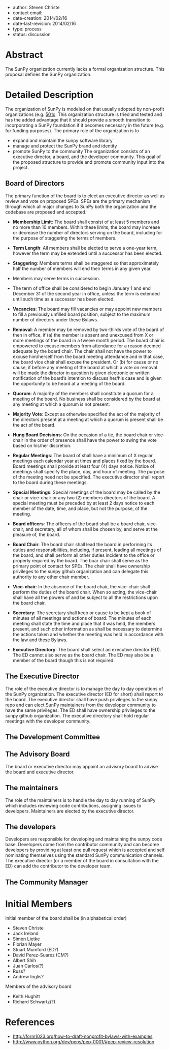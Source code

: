 * author: Steven Christe
* contact email: 
* date-creation: 2014/02/16
* date-last-revision: 2014/02/16
* type: process
* status: discussion

# Abstract
The SunPy organization currently lacks a formal organization structure. This proposal defines the SunPy organization.

# Detailed Description

The organization of SunPy is modeled on that usually adopted by non-profit organizations (e.g. [501c](http://en.wikipedia.org/wiki/501(c)_organization). This organization structure is tried and tested and has the added advantage that it should provide a smooth transition to incorporating a SunPy foundation if it becomes necessary in the future (e.g. for funding purposes). The primary role of the organization is to 
* expand and maintain the sunpy software library
* manage and protect the SunPy brand and identity
* promote SunPy to the community
The organization consists of an executive director, a board, and the developer community. This goal of the proposed structure to provide and promote community input into the project.

## Board of Directors
The primary function of the board is to elect an executive director as well as review and vote on proposed SPEs. SPEs are the primary mechanism through which all major changes to SunPy both the organization and the codebase are proposed and accepted. 

* **Membership Limit**: The board shall consist of at least 5 members and no more than 10 members. Within these limits, the board may increase or decrease the number of directors serving on the board, including for the purpose of staggering the terms of members.

* **Term Length**: All members shall be elected to serve a one-year term, however the term may be extended until a successor has been elected.

* **Staggering**: Members terms shall be staggered so that approximately half the number of members will end their terms in any given year.

* Members may serve terms in succession.

* The term of office shall be considered to begin January 1 and end December 31 of the second year in office, unless the term is extended until such time as a successor has been elected.

* **Vacancies**: The board may fill vacancies or may appoint new members to fill a previously unfilled board position, subject to the maximum number of directors under these Bylaws.

* **Removal**: A member may be removed by two-thirds vote of the board of then in office, if (a) the member is absent and unexcused from X or more meetings of the board in a twelve month period.  The board chair is empowered to excuse members from attendance for a reason deemed adequate by the board chair. The chair shall not have the power to excuse him/herself from the board meeting attendance and in that case, the board vice chair shall excuse the president. Or (b) for cause or no cause, if before any meeting of the board at which a vote on removal will be made the director in question is given electronic or written notification of the board’s intention to discuss her/his case and is given the opportunity to be heard at a meeting of the board.

* **Quorum**:  A majority of the members shall constitute a quorum for a meeting of the board. No business shall be considered by the board at any meeting at which a quorum is not present.

* **Majority Vote**:  Except as otherwise specified the act of the majority of the directors present at a meeting at which a quorum is present shall be the act of the board.

* **Hung Board Decisions**: On the occasion of a tie, the board chair or vice-chair in the order of presence shall have the power to swing the vote based on his/her discretion.

* **Regular Meetings**:  The board of shall have a minimum of X regular meetings each calendar year at times and places fixed by the board. Board meetings shall provide at least four (4) days notice. Notice of meetings shall specify the place, day, and hour of meeting. The purpose of the meeting need not be specified. The executive director shall report to the board during these meetings.

* **Special Meetings**:  Special meetings of the board may be called by the chair or vice-chair or any two (2) members directors of the board.  A special meeting must be preceded by at least 2 days notice to each member of the date, time, and place, but not the purpose, of the meeting.

* **Board officers**: The officers of the board shall be a board chair, vice-chair, and secretary, all of whom shall be chosen by, and serve at the pleasure of, the board.  

* **Board Chair**: The board chair shall lead the board in performing its duties and responsibilities, including, if present, leading all meetings of the board, and shall perform all other duties incident to the office or properly required by the board. The boar chair shall serve as the primary point of contact for SPEs. The chair shall have ownership privileges to the sunpy github organization and can delegate this authority to any other chair member.

* **Vice-chair**: In the absence of the board chair, the vice-chair shall perform the duties of the board chair. When so acting, the vice-chair shall have all the powers of and be subject to all the restrictions upon the board chair.

* **Secretary**: The secretary shall keep or cause to be kept a book of minutes of all meetings and actions of board.  The minutes of each meeting shall state the time and place that it was held, the members present, and such other information as shall be necessary to determine the actions taken and whether the meeting was held in accordance with the law and these Bylaws.  

* **Executive Directory**: The board shall select an executive director (ED). The ED cannot also serve as the board chair. The ED may also be a member of the board though this is not required. 

## The Executive Director
The role of the executive director is to manage the day to day operations of the SunPy organization. The executive director (ED for short) shall report to the board. The executive director shall have push privileges to the sunpy repo and can elect SunPy maintainers from the developer community to have the same privileges. The ED shall have ownership privileges to the sunpy github organization. The executive directory shall hold regular meetings with the developer community.

## The Development Committee


## The Advisory Board
The board or executive director may appoint an advisory board to advise the board and executive director.

## The maintainers
The role of the maintainers is to handle the day to day running of SunPy which includes reviewing code contributions, assigning issues to developers. Maintainers are elected by the executive director.

## The developers
Developers are responsible for developing and maintaining the sunpy code base.  Developers come from the contributor community and can become developers by providing at least one pull request which is accepted and self nominating themselves using the standard SunPy communication channels. The executive director (or a member of the board in consultation with the ED) can add the contributor to the developer team.

## The Community Manager

# Initial Members
Initial member of the board shall be (in alphabetical order)
* Steven Christe
* Jack Ireland
* Simon Lietke
* Florian Mayer
* Stuart Mumford (ED?)
* David Perez-Suarez (CM?)
* Albert Shih
* Juan Carlos(?)
* Russ?
* Andrew Inglis?

Members of the advisory board
* Keith Hughitt
* Richard Schwartz(?)

# References
* http://form1023.org/how-to-draft-nonprofit-bylaws-with-examples
* http://www.python.org/dev/peps/pep-0001/#pep-review-resolution